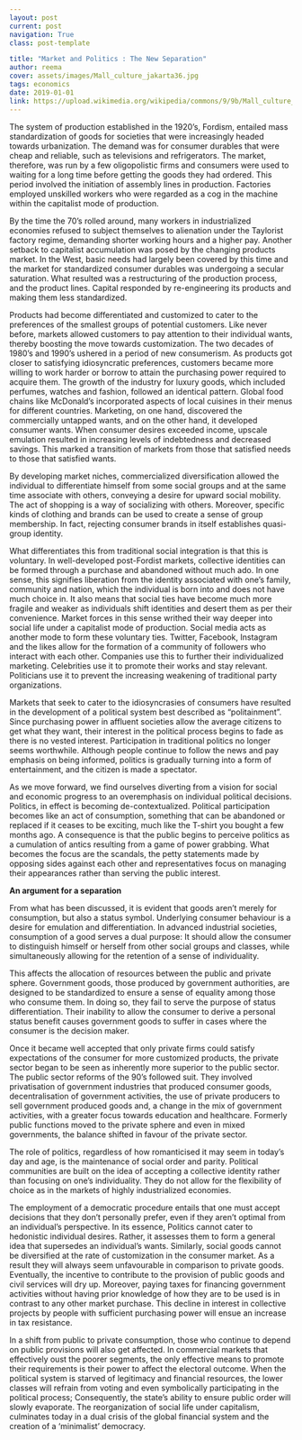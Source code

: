 ```yaml
---
layout: post
current: post
navigation: True
class: post-template

title: "Market and Politics : The New Separation"
author: reema
cover: assets/images/Mall_culture_jakarta36.jpg
tags: economics
date: 2019-01-01 
link: https://upload.wikimedia.org/wikipedia/commons/9/9b/Mall_culture_jakarta36.jpg
---
```

The system of production established in the 1920’s, Fordism, entailed mass standardization of goods for societies that were increasingly headed towards urbanization. The demand was for consumer durables that were cheap and reliable, such as televisions and refrigerators. The market, therefore, was run by a few oligopolistic firms and consumers were used to waiting for a long time before getting the goods they had ordered. This period involved the initiation of assembly lines in production. Factories employed unskilled workers who were regarded as a cog in the machine within the capitalist mode of production.

  

By the time the 70’s rolled around, many workers in industrialized economies refused to subject themselves to alienation under the Taylorist factory regime, demanding shorter working hours and a higher pay. Another setback to capitalist accumulation was posed by the changing products market. In the West, basic needs had largely been covered by this time and the market for standardized consumer durables was undergoing a secular saturation. What resulted was a restructuring of the production process, and the product lines. Capital responded by re-engineering its products and making them less standardized.

Products had become differentiated and customized to cater to the preferences of the smallest groups of potential customers. Like never before, markets allowed customers to pay attention to their individual wants, thereby boosting the move towards customization. The two decades of 1980’s and 1990’s ushered in a period of new consumerism. As products got closer to satisfying idiosyncratic preferences, customers became more willing to work harder or borrow to attain the purchasing power required to acquire them. The growth of the industry for luxury goods, which included perfumes, watches and fashion, followed an identical pattern. Global food chains like McDonald’s incorporated aspects of local cuisines in their menus for different countries. Marketing, on one hand, discovered the commercially untapped wants, and on the other hand, it developed consumer wants. When consumer desires exceeded income, upscale emulation resulted in increasing levels of indebtedness and decreased savings. This marked a transition of markets from those that satisfied needs to those that satisfied wants.

By developing market niches, commercialized diversification allowed the individual to differentiate himself from some social groups and at the same time associate with others, conveying a desire for upward social mobility. The act of shopping is a way of socializing with others. Moreover, specific kinds of clothing and brands can be used to create a sense of group membership. In fact, rejecting consumer brands in itself establishes quasi-group identity.

What differentiates this from traditional social integration is that this is voluntary. In well-developed post-Fordist markets, collective identities can be formed through a purchase and abandoned without much ado. In one sense, this signifies liberation from the identity associated with one’s family, community and nation, which the individual is born into and does not have much choice in. It also means that social ties have become much more fragile and weaker as individuals shift identities and desert them as per their convenience. Market forces in this sense writhed their way deeper into social life under a capitalist mode of production. Social media acts as another mode to form these voluntary ties. Twitter, Facebook, Instagram and the likes allow for the formation of a community of followers who interact with each other. Companies use this to further their individualized marketing. Celebrities use it to promote their works and stay relevant. Politicians use it to prevent the increasing weakening of traditional party organizations.

Markets that seek to cater to the idiosyncrasies of consumers have resulted in the development of a political system best described as “politainment”. Since purchasing power in affluent societies allow the average citizens to get what they want, their interest in the political process begins to fade as there is no vested interest. Participation in traditional politics no longer seems worthwhile. Although people continue to follow the news and pay emphasis on being informed, politics is gradually turning into a form of entertainment, and the citizen is made a spectator.

As we move forward, we find ourselves diverting from a vision for social and economic progress to an overemphasis on individual political decisions. Politics, in effect is becoming de-contextualized. Political participation becomes like an act of consumption, something that can be abandoned or replaced if it ceases to be exciting, much like the T-shirt you bought a few months ago. A consequence is that the public begins to perceive politics as a cumulation of antics resulting from a game of power grabbing. What becomes the focus are the scandals, the petty statements made by opposing sides against each other and representatives focus on managing their appearances rather than serving the public interest.

<b>An argument for a separation</b>

From what has been discussed, it is evident that goods aren’t merely for consumption, but also a status symbol. Underlying consumer behaviour is a desire for emulation and differentiation. In advanced industrial societies, consumption of a good serves a dual purpose: It should allow the consumer to distinguish himself or herself from other social groups and classes, while simultaneously allowing for the retention of a sense of individuality.

This affects the allocation of resources between the public and private sphere. Government goods, those produced by government authorities, are designed to be standardized to ensure a sense of equality among those who consume them. In doing so, they fail to serve the purpose of status differentiation. Their inability to allow the consumer to derive a personal status benefit causes government goods to suffer in cases where the consumer is the decision maker.

Once it became well accepted that only private firms could satisfy expectations of the consumer for more customized products, the private sector began to be seen as inherently more superior to the public sector. The public sector reforms of the 90’s followed suit. They involved privatisation of government industries that produced consumer goods, decentralisation of government activities, the use of private producers to sell government produced goods and, a change in the mix of government activities, with a greater focus towards education and healthcare. Formerly public functions moved to the private sphere and even in mixed governments, the balance shifted in favour of the private sector.

The role of politics, regardless of how romanticised it may seem in today’s day and age, is the maintenance of social order and parity. Political communities are built on the idea of accepting a collective identity rather than focusing on one’s individuality. They do not allow for the flexibility of choice as in the markets of highly industrialized economies.

The employment of a democratic procedure entails that one must accept decisions that they don’t personally prefer, even if they aren’t optimal from an individual’s perspective. In its essence, Politics cannot cater to hedonistic individual desires. Rather, it assesses them to form a general idea that supersedes an individual’s wants. Similarly, social goods cannot be diversified at the rate of customization in the consumer market. As a result they will always seem unfavourable in comparison to private goods. Eventually, the incentive to contribute to the provision of public goods and civil services will dry up. Moreover, paying taxes for financing government activities without having prior knowledge of how they are to be used is in contrast to any other market purchase. This decline in interest in collective projects by people with sufficient purchasing power will ensue an increase in tax resistance.

In a shift from public to private consumption, those who continue to depend on public provisions will also get affected. In commercial markets that effectively oust the poorer segments, the only effective means to promote their requirements is their power to affect the electoral outcome. When the political system is starved of legitimacy and financial resources, the lower classes will refrain from voting and even symbolically participating in the political process; Consequently, the state’s ability to ensure public order will slowly evaporate. The reorganization of social life under capitalism, culminates today in a dual crisis of the global financial system and the creation of a ‘minimalist’ democracy.
